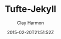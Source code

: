 ---
title: "Tufte-Jekyll"
github: https://github.com/clayh53/tufte-jekyll
demo: http://clayh53.github.io/tufte-jekyll/
author: Clay Harmon
ssg:
  - Jekyll
cms:
  - No Cms
date: 2015-02-20T21:51:52Z
github_branch: master
---